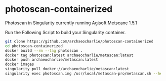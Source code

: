 # photoscan-containerized
Photoscan in Singularity
currently running Agisoft Metscane 1.5.1

Run the Following Script to build your Singularity container.

```bash
git clone https://github.com/archaeocharlie/photoscan-containerized
cd photoscan-containerized
docker build --rm --tag photoscan .
docker tag photoscan:latest archaeocharlie/metascan:latest
docker push archaeocharlie/metascan:latest
docker images
singularity pull docker://archaeocharlie/metascan:latest
singularity exec photoscan.img /usr/local/metascan-pro/metascan.sh --help -i
```
